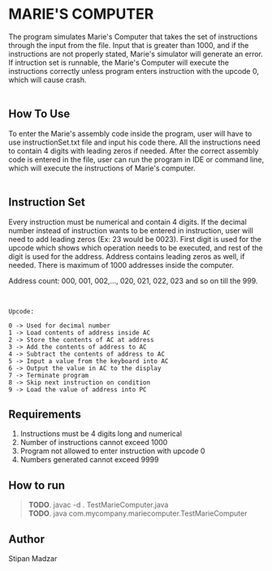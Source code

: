 
# MARIE'S COMPUTER

The program simulates Marie's Computer that takes the set of instructions through the input from the file. Input that is greater than 1000, and if the instructions are not properly stated, Marie's simulator will generate an error. If intruction set is runnable, the Marie's Computer will execute the instructions correctly unless program enters instruction with the upcode 0, which will cause crash. 
<br><br>

## How To Use

To enter the Marie's assembly code inside the program, user will have to use instructionSet.txt file and input his code there. All the instructions need to contain 4 digits with leading zeros if needed. After the correct assembly code is entered in the file, user can run the program in IDE or command line, which will execute the instructions of Marie's computer. 
<br><br>

## Instruction Set

Every instruction must be numerical and contain 4 digits. If the decimal number instead of instruction wants to be entered in instruction, user will need to add leading zeros (Ex: 23 would be 0023). First digit is used for the upcode which shows which operation needs to be executed, and rest of the digit is used for the address. Address contains leading zeros as well, if needed. There is maximum of 1000 addresses inside the computer. 

Address count: 000, 001, 002,..., 020, 021, 022, 023 and so on till the 999.
<br><br>

```

Upcode: 

0 -> Used for decimal number 
1 -> Load contents of address inside AC
2 -> Store the contents of AC at address
3 -> Add the contents of address to AC
4 -> Subtract the contents of address to AC
5 -> Input a value from the keyboard into AC
6 -> Output the value in AC to the display
7 -> Terminate program
8 -> Skip next instruction on condition
9 -> Load the value of address into PC

```


## Requirements

1. Instructions must be 4 digits long and numerical 
2. Number of instructions cannot exceed 1000
3. Program not allowed to enter instruction with upcode 0
4. Numbers generated cannot exceed 9999

## How to run

> **TODO**. javac -d . TestMarieComputer.java <br/>
> **TODO**. java com.mycompany.mariecomputer.TestMarieComputer <br/>

## Author 

Stipan Madzar


